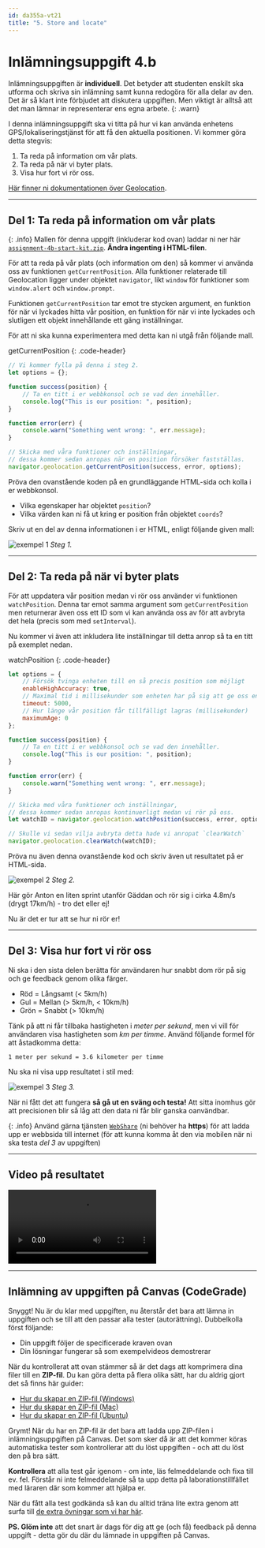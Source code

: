 ```yaml
---
id: da355a-vt21
title: "5. Store and locate"
---
```


# Inlämningsuppgift 4.b

Inlämningsuppgiften är **individuell**. Det betyder att studenten enskilt ska utforma och skriva sin inlämning samt kunna redogöra för alla delar av den. Det är så klart inte förbjudet att diskutera uppgiften. Men viktigt är alltså att det man lämnar in representerar ens egna arbete.
{: .warn}

I denna inlämningsuppgift ska vi titta på hur vi kan använda enhetens GPS/lokaliseringstjänst för att få den aktuella positionen. Vi kommer göra detta stegvis:

1. Ta reda på information om vår plats.
2. Ta reda på när vi byter plats.
3. Visa hur fort vi rör oss.

[Här finner ni dokumentationen över Geolocation](https://developer.mozilla.org/en-US/docs/Web/API/Geolocation).

---

## Del 1: Ta reda på information om vår plats

{: .info}
Mallen för denna uppgift (inkluderar kod ovan) laddar ni ner här [`assignment-4b-start-kit.zip`](../../assets/assignment-4b-start-kit.zip).
**Ändra ingenting i HTML-filen**.

För att ta reda på vår plats (och information om den) så kommer vi använda oss av funktionen `getCurrentPosition`. Alla funktioner relaterade till Geolocation ligger under objektet `navigator`, likt `window` för funktioner som `window.alert` och `window.prompt`.

Funktionen `getCurrentPosition` tar emot tre stycken argument, en funktion för när vi lyckades hitta vår position, en funktion för när vi inte lyckades och slutligen ett objekt innehållande ett gäng inställningar.

För att ni ska kunna experimentera med detta kan ni utgå från följande mall.

getCurrentPosition
{: .code-header}

``` js
// Vi kommer fylla på denna i steg 2.
let options = {};

function success(position) {
    // Ta en titt i er webbkonsol och se vad den innehåller.
    console.log("This is our position: ", position);
}

function error(err) {
    console.warn("Something went wrong: ", err.message);
}

// Skicka med våra funktioner och inställningar,
// dessa kommer sedan anropas när en position försöker fastställas.
navigator.geolocation.getCurrentPosition(success, error, options);
```

Pröva den ovanstående koden på en grundläggande HTML-sida och kolla i er webbkonsol.

* Vilka egenskaper har objektet `position`?
* Vilka värden kan ni få ut kring er position från objektet `coords`?

Skriv ut en del av denna informationen i er HTML, enligt följande given mall:

![exempel 1](../../images/geo1.jpg) _Steg 1._

---

## Del 2: Ta reda på när vi byter plats

För att uppdatera vår position medan vi rör oss använder vi funktionen `watchPosition`. Denna tar emot samma argument som `getCurrentPosition` men returnerar även oss ett ID som vi kan använda oss av för att avbryta det hela (precis som med `setInterval`).

Nu kommer vi även att inkludera lite inställningar till detta anrop så ta en titt på exemplet nedan.

watchPosition
{: .code-header}

``` js
let options = {
    // Försök tvinga enheten till en så precis position som möjligt
    enableHighAccuracy: true,
    // Maximal tid i millisekunder som enheten har på sig att ge oss en position
    timeout: 5000,
    // Hur länge vår position får tillfälligt lagras (millisekunder)
    maximumAge: 0
};

function success(position) {
    // Ta en titt i er webbkonsol och se vad den innehåller.
    console.log("This is our position: ", position);
}

function error(err) {
    console.warn("Something went wrong: ", err.message);
}

// Skicka med våra funktioner och inställningar,
// dessa kommer sedan anropas kontinuerligt medan vi rör på oss.
let watchID = navigator.geolocation.watchPosition(success, error, options);

// Skulle vi sedan vilja avbryta detta hade vi anropat `clearWatch`
navigator.geolocation.clearWatch(watchID);
```

Pröva nu även denna ovanstående kod och skriv även ut resultatet på er HTML-sida.

![exempel 2](../../images/geo2.png) _Steg 2._

Här gör Anton en liten sprint utanför Gäddan och rör sig i cirka 4.8m/s (drygt 17km/h) - tro det eller ej!

Nu är det er tur att se hur ni rör er!

---

## Del 3: Visa hur fort vi rör oss

Ni ska i den sista delen berätta för användaren hur snabbt dom rör på sig och ge feedback genom olika färger.

* Röd = Långsamt (< 5km/h)
* Gul = Mellan (> 5km/h, < 10km/h)
* Grön = Snabbt (> 10km/h)

Tänk på att ni får tillbaka hastigheten i *meter per sekund*, men vi vill för användaren visa hastigheten som *km per timme*. Använd följande formel för att åstadkomma detta:

```
1 meter per sekund = 3.6 kilometer per timme
```

Nu ska ni visa upp resultatet i stil med:

![exempel 3](../../images/geo3.jpg) _Steg 3._

När ni fått det att fungera **så gå ut en sväng och testa!** Att sitta inomhus gör att precisionen blir så låg att den data ni får blir ganska oanvändbar.

{: .info}
Använd gärna tjänsten [`WebShare`](http://webshare.mah.se/) (ni behöver ha **https**) för att ladda upp er webbsida till internet (för att kunna komma åt den via mobilen när ni ska testa *del 3* av uppgiften)

---

## Video på resultatet

<video controls>
  <source src="http://webbintro.se/media/assets/inl.4.b.mp4" type="video/mp4">
Your browser does not support the video tag.
</video>

---

## Inlämning av uppgiften på Canvas (CodeGrade)

Snyggt! Nu är du klar med uppgiften, nu återstår det bara att lämna in uppgiften och se till att den passar alla tester (autorättning). Dubbelkolla först följande:

* Din uppgift följer de specificerade kraven ovan
* Din lösningar fungerar så som exempelvideos demostrerar

När du kontrollerat att ovan stämmer så är det dags att komprimera dina filer till en **ZIP-fil**. Du kan göra detta på flera olika sätt, har du aldrig gjort det så finns här guider:

- [Hur du skapar en ZIP-fil (Windows)](https://support.microsoft.com/en-us/windows/zip-and-unzip-files-8d28fa72-f2f9-712f-67df-f80cf89fd4e5)
- [Hur du skapar en ZIP-fil (Mac)](https://support.apple.com/sv-se/guide/mac-help/mchlp2528/mac)
- [Hur du skapar en ZIP-fil (Ubuntu)](https://www.cyberciti.biz/faq/how-to-zip-a-folder-in-ubuntu-linux/)

Grymt! När du har en ZIP-fil är det bara att ladda upp ZIP-filen i inlämningsuppgiften på Canvas. Det som sker då är att det kommer köras automatiska tester som kontrollerar att du löst uppgiften - och att du löst den på bra sätt.

**Kontrollera** att alla test går igenom - om inte, läs felmeddelande och fixa till ev. fel. Förstår ni inte felmeddelande så ta upp detta på laborationstillfället med läraren där som kommer att hjälpa er.

När du fått alla test godkända så kan du alltid träna lite extra genom att surfa till [de extra övningar som vi har här](../extra/).

**PS. Glöm inte** att det snart är dags för dig att ge (och få) feedback på denna uppgift - detta gör du där du lämnade in uppgiften på Canvas.